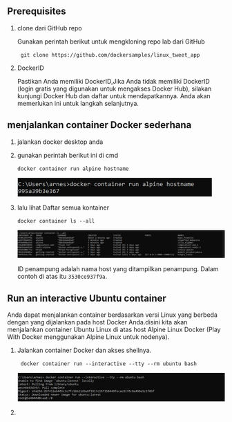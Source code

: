 ## Prerequisites

1. clone dari GitHub repo
   
   Gunakan perintah berikut untuk mengkloning repo lab dari GitHub
   ```
    git clone https://github.com/dockersamples/linux_tweet_app
   ```
2. DockerID

   Pastikan Anda memiliki DockerID,Jika Anda tidak memiliki DockerID (login gratis yang digunakan untuk mengakses Docker Hub), silakan     kunjungi Docker Hub dan daftar untuk mendapatkannya. Anda akan memerlukan ini untuk langkah selanjutnya.


## menjalankan container Docker sederhana

1. jalankan docker desktop anda
2. gunakan perintah berikut ini di cmd
   ```
   docker container run alpine hostname
   ```
   ![alpine hostname](./2-run-alpine-hostname.jpg)

3. lalu lihat Daftar semua kontainer
   ```
   docker container ls --all
   ```
   ![ls --all](./3-ls-all.jpg)

   ID penampung adalah nama host yang ditampilkan penampung. Dalam contoh di atas itu `3530ce937f9a`.


## Run an interactive Ubuntu container

Anda dapat menjalankan container berdasarkan versi Linux yang berbeda dengan yang dijalankan pada host Docker Anda.disini kita akan menjalankan container Ubuntu Linux di atas host Alpine Linux Docker (Play With Docker menggunakan Alpine Linux untuk nodenya).

1. Jalankan container Docker dan akses shellnya.
   ```
    docker container run --interactive --tty --rm ubuntu bash
   ```
   
   ![ubuntu bash](./4-ubuntu-bash.jpg)

2. 
